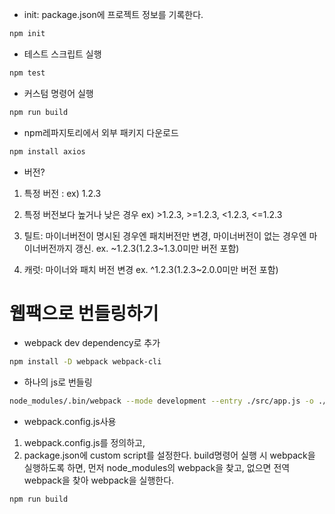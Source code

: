 - init: package.json에 프로젝트 정보를 기록한다.
``` bash
npm init
```

- 테스트 스크립트 실행
```bash
npm test
```

- 커스텀 명령어 실행
```bash
npm run build
```

- npm레파지토리에서 외부 패키지 다운로드
```bash
npm install axios
```

- 버전?
1. 특정 버전 : ex) 1.2.3
2. 특정 버전보다 높거나 낮은 경우
ex) >1.2.3, >=1.2.3, <1.2.3, <=1.2.3

3. 틸트: 마이너버전이 명시된 경우엔 패치버전만 변경,
마이너버전이 없는 경우엔 마이너버전까지 갱신.
ex. ~1.2.3(1.2.3~1.3.0미만 버전 포함)

4. 캐럿: 마이너와 패치 버전 변경
ex. ^1.2.3(1.2.3~2.0.0미만 버전 포함)


# 웹팩으로 번들링하기
- webpack dev dependency로 추가
```bash
npm install -D webpack webpack-cli
```

- 하나의 js로 번들링
``` bash
node_modules/.bin/webpack --mode development --entry ./src/app.js -o ./dist
```

- webpack.config.js사용
1. webpack.config.js를 정의하고, 
2. package.json에 custom script를 설정한다.
build명령어 실행 시 webpack을 실행하도록 하면, 먼저 node_modules의 webpack을 찾고,
   없으면 전역 webpack을 찾아 webpack을 실행한다.
```bash
npm run build
```
